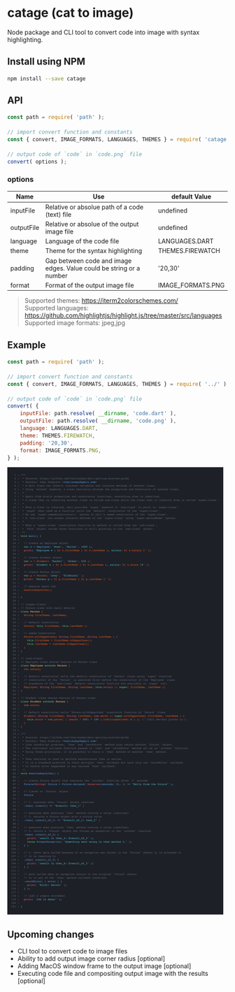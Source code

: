 # catage (**ca**t to im**age**)
Node package and CLI tool to convert code into image with syntax highlighting.

## Install using NPM
```bash
npm install --save catage
```

## API
```js
const path = require( 'path' );

// import convert function and constants
const { convert, IMAGE_FORMATS, LANGUAGES, THEMES } = require( 'catage' );

// output code of `code` in `code.png` file
convert( options );
```

### options
| Name | Use | default Value |
| ---- | --- | ------------- |
| inputFile | Relative or absolue path of a code (text) file | undefined |
| outputFile | Relative or absolue of the output image file | undefined |
| language | Language of the code file | LANGUAGES.DART |
| theme | Theme for the syntax highlighting | THEMES.FIREWATCH |
| padding | Gap between code and image edges. Value could be string or a number | '20,30' |
| format | Format of the output image file | IMAGE_FORMATS.PNG |

> Supported themes: https://iterm2colorschemes.com/ <br>
Supported languages: https://github.com/highlightjs/highlight.js/tree/master/src/languages <br>
Supported image formats: jpeg,jpg

## Example
```js
const path = require( 'path' );

// import convert function and constants
const { convert, IMAGE_FORMATS, LANGUAGES, THEMES } = require( '../' );

// output code of `code` in `code.png` file
convert( {
    inputFile: path.resolve( __dirname, 'code.dart' ),
    outputFile: path.resolve( __dirname, 'code.png' ),
    language: LANGUAGES.DART,
    theme: THEMES.FIREWATCH,
    padding: '20,30',
    format: IMAGE_FORMATS.PNG,
} );
```

![example](/test/code.png?raw=true)


## Upcoming changes
- CLI tool to convert code to image files
- Ability to add output image corner radius [optional]
- Adding MacOS window frame to the output image [optional]
- Executing code file and compositing output image with the results [optional]

